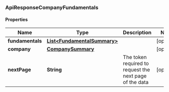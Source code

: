 
### ApiResponseCompanyFundamentals

#### Properties
Name | Type | Description | Notes
------------ | ------------- | ------------- | -------------
**fundamentals** | [**List&lt;FundamentalSummary&gt;**](FundamentalSummary.md) |  |  [optional]
**company** | [**CompanySummary**](CompanySummary.md) |  |  [optional]
**nextPage** | **String** | The token required to request the next page of the data |  [optional]



